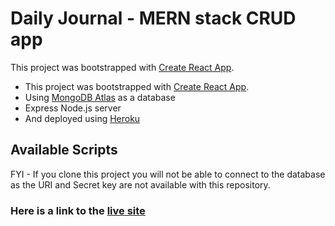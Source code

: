 # Daily Journal - MERN stack CRUD app

This project was bootstrapped with [Create React App](https://github.com/facebook/create-react-app).
- This project was bootstrapped with [Create React App](https://github.com/facebook/create-react-app).  
- Using [MongoDB Atlas](https://www.mongodb.com/) as a database
- Express Node.js server
- And deployed using [Heroku](https://www.heroku.com/)

## Available Scripts
FYI - If you clone this project you will not be able to connect to the database as the URI and Secret key are not available with this repository.

### Here is a link to the [live site](https://mydailyjournalapp.herokuapp.com/)
